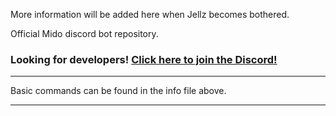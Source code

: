 More information will be added here when Jellz becomes bothered.

Official Mido discord bot repository.

### Looking for developers! [Click here to join the Discord!](https://discord.gg/kyzwtyt)

---

Basic commands can be found in the info file above.

---
